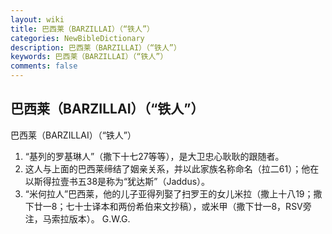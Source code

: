 ```yaml
---
layout: wiki
title: 巴西莱（BARZILLAI）（“铁人”）
categories: NewBibleDictionary
description: 巴西莱（BARZILLAI）（“铁人”）
keywords: 巴西莱（BARZILLAI）（“铁人”）
comments: false
---
```


## 巴西莱（BARZILLAI）（“铁人”）



巴西莱（BARZILLAI）（“铁人”）
1. “基列的罗基琳人”（撒下十七27等等），是大卫忠心耿耿的跟随者。
2. 这人与上面的巴西莱缔结了姻亲关系，并以此家族名称命名（拉二61）；他在以斯得拉壹书五38是称为“犹达斯”（Jaddus）。
3. “米何拉人”巴西莱，他的儿子亚得列娶了扫罗王的女儿米拉（撒上十八19；撒下廿一8；七十士译本和两份希伯来文抄稿），或米甲（撒下廿一8，RSV旁注，马索拉版本）。
G.W.G.



